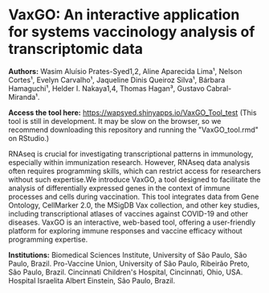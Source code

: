 # VaxGO: An interactive application for systems vaccinology analysis of transcriptomic data

**Authors:**
Wasim Aluísio Prates-Syed1,2, Aline Aparecida Lima¹, Nelson Cortes¹, Evelyn Carvalho¹, Jaqueline Dinis Queiroz Silva¹, Bárbara Hamaguchi¹, Helder I. Nakaya1,4, Thomas Hagan³, Gustavo Cabral-Miranda¹.


**Access the tool here:** https://wapsyed.shinyapps.io/VaxGO_Tool_test
(This tool is still in development. It may be slow on the browser, so we recommend downloading this repository and running the "VaxGO_tool.rmd" on RStudio.)

RNAseq is crucial for investigating transcriptional patterns in immunology, especially within immunization research. However, RNAseq data analysis often requires programming skills, which can restrict access for researchers without such expertise.We introduce VaxGO, a tool designed to facilitate the analysis of differentially expressed genes in the context of immune processes and cells during vaccination. This tool integrates data from Gene Ontology, CellMarker 2.0, the MSigDB Vax collection, and other key studies, including transcriptional atlases of vaccines against COVID-19 and other diseases. VaxGO is an interactive, web-based tool, offering a user-friendly platform for exploring immune responses and vaccine efficacy without programming expertise.

**Institutions:**
Biomedical Sciences Institute, University of São Paulo, São Paulo, Brazil.
Pro-Vaccine Union, University of São Paulo, Ribeirão Preto, São Paulo, Brazil.
Cincinnati Children's Hospital, Cincinnati, Ohio, USA.
Hospital Israelita Albert Einstein, São Paulo, Brazil.